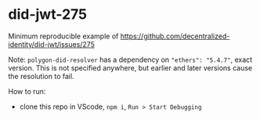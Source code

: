 # did-jwt-275

Minimum reproducible example of https://github.com/decentralized-identity/did-jwt/issues/275

Note: `polygon-did-resolver` has a dependency on `"ethers": "5.4.7"`, exact version. This is not specified anywhere, but earlier and later versions cause the resolution to fail.

How to run:
* clone this repo in VScode, `npm i`, `Run > Start Debugging`